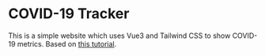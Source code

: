 # COVID-19 Tracker

This is a simple website which uses Vue3 and Tailwind CSS to show COVID-19 metrics. 
Based on [this tutorial](https://www.youtube.com/watch?v=m-MAIpnH9ag). 
